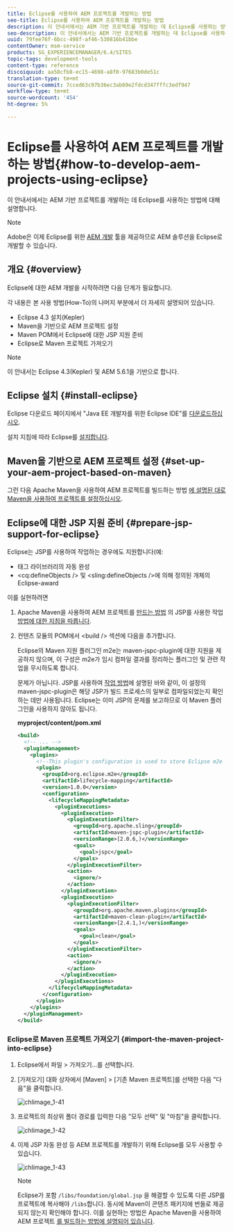 ```yaml
---
title: Eclipse를 사용하여 AEM 프로젝트를 개발하는 방법
seo-title: Eclipse를 사용하여 AEM 프로젝트를 개발하는 방법
description: 이 안내서에서는 AEM 기반 프로젝트를 개발하는 데 Eclipse를 사용하는 방법에 대해 설명합니다
seo-description: 이 안내서에서는 AEM 기반 프로젝트를 개발하는 데 Eclipse를 사용하는 방법에 대해 설명합니다
uuid: 79fee76f-6bcc-498f-af46-530816b41bbe
contentOwner: msm-service
products: SG_EXPERIENCEMANAGER/6.4/SITES
topic-tags: development-tools
content-type: reference
discoiquuid: aa58cfb8-ec15-4698-a8f0-97683b0de51c
translation-type: tm+mt
source-git-commit: 7cced63c97b36ec3ab69e2fdcd347fffc3edf947
workflow-type: tm+mt
source-wordcount: '454'
ht-degree: 5%

---
```



# Eclipse를 사용하여 AEM 프로젝트를 개발하는 방법{#how-to-develop-aem-projects-using-eclipse}

이 안내서에서는 AEM 기반 프로젝트를 개발하는 데 Eclipse를 사용하는 방법에 대해 설명합니다.

>[!NOTE]
>
>Adobe은 이제 Eclipse를 위한 [AEM 개발](/help/sites-developing/aem-eclipse.md) 툴을 제공하므로 AEM 솔루션을 Eclipse로 개발할 수 있습니다.

## 개요 {#overview}

Eclipse에 대한 AEM 개발을 시작하려면 다음 단계가 필요합니다.

각 내용은 본 사용 방법(How-To)의 나머지 부분에서 더 자세히 설명되어 있습니다.

* Eclipse 4.3 설치(Kepler)
* Maven을 기반으로 AEM 프로젝트 설정
* Maven POM에서 Eclipse에 대한 JSP 지원 준비
* Eclipse로 Maven 프로젝트 가져오기

>[!NOTE]
>
>이 안내서는 Eclipse 4.3(Kepler) 및 AEM 5.6.1을 기반으로 합니다.

## Eclipse 설치 {#install-eclipse}

Eclipse 다운로드 페이지에서 &quot;Java EE 개발자를 위한 Eclipse IDE&quot;를 [다운로드하십시오](https://www.eclipse.org/downloads/).

설치 지침에 따라 Eclipse를 [설치합니다](https://wiki.eclipse.org/Eclipse/Installation).

## Maven을 기반으로 AEM 프로젝트 설정 {#set-up-your-aem-project-based-on-maven}

그런 다음 Apache Maven을 사용하여 AEM 프로젝트를 빌드하는 방법 [에 설명된 대로 Maven을 사용하여 프로젝트를 설정하십시오](/help/sites-developing/ht-projects-maven.md).

## Eclipse에 대한 JSP 지원 준비 {#prepare-jsp-support-for-eclipse}

Eclipse는 JSP를 사용하여 작업하는 경우에도 지원합니다(예:

* 태그 라이브러리의 자동 완성
* &lt;cq:defineObjects /> 및 &lt;sling:defineObjects />에 의해 정의된 개체의 Eclipse-award

이를 실현하려면

1. Apache Maven을 사용하여 AEM 프로젝트를 [만드는 방법](/help/sites-developing/ht-projects-maven.md#how-to-work-with-jsps) 의 JSP를 사용한 작업 [방법에 대한 지침을 따릅니다](/help/sites-developing/ht-projects-maven.md).
1. 컨텐츠 모듈의 POM에서 &lt;build /> 섹션에 다음을 추가합니다.

   Eclipse의 Maven 지원 플러그인 m2e는 maven-jspc-plugin에 대한 지원을 제공하지 않으며, 이 구성은 m2e가 임시 컴파일 결과를 정리하는 플러그인 및 관련 작업을 무시하도록 합니다.

   문제가 아닙니다. JSP를 사용하여 [작업 방법](/help/sites-developing/ht-projects-maven.md#how-to-work-with-jsps)에 설명된 바와 같이, 이 설정의 maven-jspc-plugin은 해당 JSP가 빌드 프로세스의 일부로 컴파일되었는지 확인하는 데만 사용됩니다. Eclipse는 이미 JSP의 문제를 보고하므로 이 Maven 플러그인을 사용하지 않아도 됩니다.

   **myproject/content/pom.xml**

   ```xml
   <build>
     <!-- ... -->
     <pluginManagement>
       <plugins>
         <!--This plugin's configuration is used to store Eclipse m2e settings only. It has no influence on the Maven build itself.-->
         <plugin>
           <groupId>org.eclipse.m2e</groupId>
           <artifactId>lifecycle-mapping</artifactId>
           <version>1.0.0</version>
           <configuration>
             <lifecycleMappingMetadata>
               <pluginExecutions>
                 <pluginExecution>
                   <pluginExecutionFilter>
                     <groupId>org.apache.sling</groupId>
                     <artifactId>maven-jspc-plugin</artifactId>
                     <versionRange>[2.0.6,)</versionRange>
                     <goals>
                       <goal>jspc</goal>
                     </goals>
                   </pluginExecutionFilter>
                   <action>
                     <ignore/>
                   </action>
                 </pluginExecution>
                 <pluginExecution>
                   <pluginExecutionFilter>
                     <groupId>org.apache.maven.plugins</groupId>
                     <artifactId>maven-clean-plugin</artifactId>
                     <versionRange>[2.4.1,)</versionRange>
                     <goals>
                       <goal>clean</goal>
                     </goals>
                   </pluginExecutionFilter>
                   <action>
                     <ignore/>
                   </action>
                 </pluginExecution>
               </pluginExecutions>
             </lifecycleMappingMetadata>
           </configuration>
         </plugin>
       </plugins>
     </pluginManagement>
   </build>
   ```

### Eclipse로 Maven 프로젝트 가져오기 {#import-the-maven-project-into-eclipse}

1. Eclipse에서 파일 > 가져오기...를 선택합니다.
1. [가져오기] 대화 상자에서 [Maven] > [기존 Maven 프로젝트]를 선택한 다음 &quot;다음&quot;을 클릭합니다.

   ![chlimage_1-41](assets/chlimage_1-41.png)

1. 프로젝트의 최상위 폴더 경로를 입력한 다음 &quot;모두 선택&quot; 및 &quot;마침&quot;을 클릭합니다.

   ![chlimage_1-42](assets/chlimage_1-42.png)

1. 이제 JSP 자동 완성 등 AEM 프로젝트를 개발하기 위해 Eclipse를 모두 사용할 수 있습니다.

   ![chlimage_1-43](assets/chlimage_1-43.png)

   >[!NOTE]
   >
   >Eclipse가 포함 `/libs/foundation/global.jsp` 을 해결할 수 있도록 다른 JSP를 프로젝트에 복사해야 `/libs`합니다. 동시에 Maven이 콘텐츠 패키지에 번들로 제공되지 않는지 확인해야 합니다. 이를 실현하는 방법은 Apache Maven을 사용하여 AEM 프로젝트 [를 빌드하는 방법에 설명되어 있습니다](/help/sites-developing/ht-projects-maven.md).

